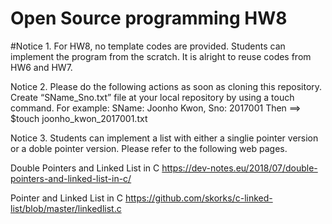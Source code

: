 # Open Source programming HW8

#Notice 1.
  For HW8, no template codes are provided.
  Students can implement the program from the scratch.
  It is alright to reuse codes from HW6 and HW7.

Notice 2.
  Please do the following actions as soon as cloning this repository.
  Create “SName_Sno.txt” file at your local repository by using a touch command.
  For example: SName: Joonho Kwon, Sno: 2017001 Then ==> $touch joonho_kwon_2017001.txt

Notice 3. 
  Students can implement a list with either  a singlie pointer version or a doble pointer version.
  Please refer to the following web pages.
  
  Double Pointers and Linked List in C
  https://dev-notes.eu/2018/07/double-pointers-and-linked-list-in-c/


  Pointer and Linked List in C
  https://github.com/skorks/c-linked-list/blob/master/linkedlist.c
